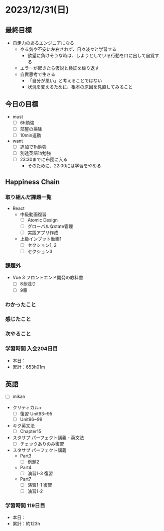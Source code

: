 # 2023/12/31(日)

## 最終目標

- 自走力のあるエンジニアになる
  - やる気や不安に左右されず、日々淡々と学習する
    - 欲望に負けそうな時は、しようとしている行動を口に出して自覚する
  - エラーが起きたら仮説と検証を繰り返す
  - 自責思考で生きる
    - 「自分が悪い」と考えることではない
    - 状況を変えるために、根本の原因を見直してみること

## 今日の目標

- must
  - [ ] 6h勉強
  - [ ] 部屋の掃除
  - [ ] 10min運動

- want
  - [ ] 追加で1h勉強
  - [ ] 別途英語1h勉強
  - [ ] 23:30までに布団に入る
    - そのために、22:00には学習をやめる

## Happiness Chain

### 取り組んだ課題一覧

- React
  - 中級動画復習
    - [ ] Atomic Design
    - [ ] グローバルなstate管理
    - [ ] 実践アプリ作成
  - 上級インプット動画1
    - [ ] セクション1, 2
    - [ ] セクション3

### 課題外

- Vue 3 フロントエンド開発の教科書
  - [ ] 8章残り
  - [ ] 9章

### わかったこと

### 感じたこと

### 次やること

### 学習時間 入会204日目

- 本日：
- 累計：653h01m

## 英語

- [ ] mikan
- クリティカル+
  - [ ] 復習 Unit93~95
  - [ ] Unit96~99

- キク英文法
  - [ ] Chapter15

- スタサプ パーフェクト講義 - 英文法
  - [ ] チェックありのみ復習
- スタサプ パーフェクト講義
  - Part3
    - [ ] 例題2
  - Part4
    - [ ] 演習1-3 復習
  - Part7
    - [ ] 演習1-1 復習
    - [ ] 演習1-2

### 学習時間 119日目

- 本日：
- 累計：約123h
